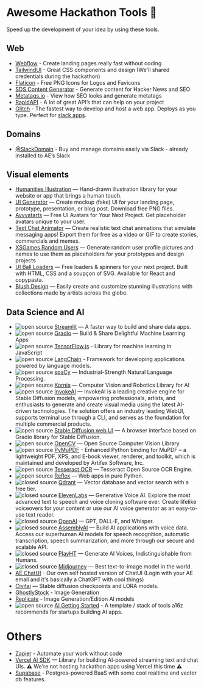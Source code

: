 # Awesome Hackathon Tools 🚀
Speed up the development of your idea by using these tools.

## Web
- [Webflow](https://webflow.com/) - Create landing pages really fast without coding
- [TailwindUI](https://tailwindui.com/) - Great CSS components and design (We'll shared credentials during the hackathon)
- [Flaticon](https://www.flaticon.com/) - Free PNG Icons for Logos and Favicons
- [SDS Content Generator](https://sds-content-generator.vercel.app/) - Generate content for Hacker News and SEO
- [Metatags.io](http://metatags.io/) - View how SEO looks and generate metatags
- [RapidAPI](https://rapidapi.com/) - A lot of great API’s that can help on your project
- [Glitch](https://glitch.com/) - The fastest way to develop and host a web app. Deploys as you type. Perfect for [slack apps](https://glitch.com/edit/#!/remix/slack-bolt-hello-world).

## Domains
- [@SlackDomain](https://agencyenterprise.slack.com/team/U03G8EVLPEX) - Buy and manage domains easily via Slack - already installed to AE’s Slack

## Visual elements
- [Humanities Illustration](https://levinunnink.gumroad.com/l/humanities-illustrations) — Hand-drawn illustration library for your website or app that brings a human touch.
- [UI Generator](https://uigenerator.org/) — Create mockup (fake) UI for your landing page, prototype, presentation, or blog post. Download free PNG files.
- [Avvvatarts](https://avvvatars.com/) — Free UI Avatars for Your Next Project. Get placeholder avatars unique to your user.
- [Text Chat Animator](https://chat-animator.com/) — Create realistic text chat animations that simulate messaging apps! Export them for free as a video or GIF to create stories, commercials and memes.
- [XSGames Random Users](https://xsgames.co/randomusers/) — Generate random user profile pictures and names to use them as placeholders for your prototypes and design projects
- [UI Ball Loaders](https://uiball.com/loaders/) — Free loaders & spinners for your next project. Built with HTML, CSS and a soupçon of SVG. Available for React and copypasta.
- [Blush Design](https://blush.design/) — Easily create and customize stunning illustrations with collections made by artists across the globe.

## Data Science and AI
- ![open source](https://img.shields.io/badge/open%20source-42f595) [Streamlit](https://streamlit.io/) — A faster way to build and share data apps.
- ![open source](https://img.shields.io/badge/open%20source-42f595) [Gradio](https://www.gradio.app/) — Build & Share Delightful Machine Learning Apps
- ![open source](https://img.shields.io/badge/open%20source-42f595) [TensorFlow.js](https://www.tensorflow.org/js) - Library for machine learning in JavaScript
- ![open source](https://img.shields.io/badge/open%20source-42f595) [LangChain](https://python.langchain.com/) - Framework for developing applications powered by language models.
- ![open source](https://img.shields.io/badge/open%20source-42f595) [spaCy](https://spacy.io/) — Industrial-Strength Natural Language Processing.
- ![open source](https://img.shields.io/badge/open%20source-42f595) [Kornia](https://github.com/kornia/kornia) — Computer Vision and Robotics Library for AI
- ![open source](https://img.shields.io/badge/open%20source-42f595) [InvokeAI](https://github.com/invoke-ai/InvokeAI) — InvokeAI is a leading creative engine for Stable Diffusion models, empowering professionals, artists, and enthusiasts to generate and create visual media using the latest AI-driven technologies. The solution offers an industry leading WebUI, supports terminal use through a CLI, and serves as the foundation for multiple commercial products.
- ![open source](https://img.shields.io/badge/open%20source-42f595) [Stable Diffusion web UI](https://github.com/AUTOMATIC1111/stable-diffusion-webui) — A browser interface based on Gradio library for Stable Diffusion.
- ![open source](https://img.shields.io/badge/open%20source-42f595) [OpenCV](https://github.com/opencv/opencv) — Open Source Computer Vision Library
- ![open source](https://img.shields.io/badge/open%20source-42f595) [PyMuPDF](https://pymupdf.readthedocs.io/en/latest/) - Enhanced Python binding for MuPDF – a lightweight PDF, XPS, and E-book viewer, renderer, and toolkit, which is maintained and developed by Artifex Software, Inc.
- ![open source](https://img.shields.io/badge/open%20source-42f595) [Tesseract OCR](https://github.com/tesseract-ocr/tesseract) — Tesseract Open Source OCR Engine.
- ![open source](https://img.shields.io/badge/open%20source-42f595) [Reflex](https://reflex.dev/) — Web apps in pure Python.
- ![closed source](https://img.shields.io/badge/closed%20source-white) [Qdrant](https://qdrant.tech/) — Vector database and vector search with a free tier.
- ![closed source](https://img.shields.io/badge/closed%20source-white) [ElevenLabs](https://elevenlabs.io/) — Generative Voice AI. Explore the most advanced text to speech and voice cloning software ever. Create lifelike voiceovers for your content or use our AI voice generator as an easy-to-use text reader.
- ![closed source](https://img.shields.io/badge/closed%20source-white) [OpenAI](https://platform.openai.com/docs/introduction) — GPT, DALL-E, and Whisper.
- ![closed source](https://img.shields.io/badge/closed%20source-white) [AssemblyAI](https://www.assemblyai.com/) — Build AI applications with voice data. Access our superhuman AI models for speech recognition, automatic transcription, speech summarization, and more through our secure and scalable API.
- ![closed source](https://img.shields.io/badge/closed%20source-white) [PlayHT](https://play.ht/) — Generate AI Voices, Indistinguishable from Humans.
- ![closed source](https://img.shields.io/badge/closed%20source-white) [Midjourney](https://www.midjourney.com/) — Best text-to-image model in the world.
- [AE ChatUI](https://chatai.ae.studio/) - Our own self hosted version of ChatUI (Login with your AE email and it's basically a ChatGPT with cool things)
- [Civitai](https://civitai.com/) — Stable diffusion checkpoints and LORA models.
- [GhostlyStock](https://www.ghostlystock.com/) - Image Generation
- [Replicate](https://replicate.com/) - Image Generation/Edition AI models
- ![open source](https://img.shields.io/badge/open%20source-42f595) [AI Getting Started](https://github.com/a16z-infra/ai-getting-started) - A template / stack of tools a16z recommends for startups building AI apps.

# Others
- [Zapier](https://zapier.com/) - Automate your work without code
- [Vercel AI SDK](https://github.com/vercel/ai) — Library for building AI-powered streaming text and chat UIs. ⚠️ We're not hosting hackathon apps using Vercel this time ⚠️
- [Supabase](https://supabase.com) - Postgres-powered BaaS with some cool realtime and vector db features.
